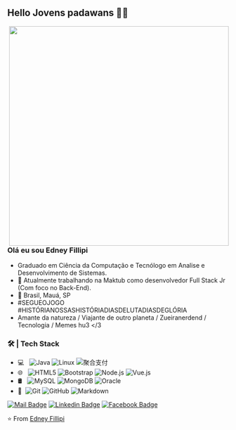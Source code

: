 ## Hello Jovens padawans 🖖🏼
<img align="right" height="500" src="https://media4.giphy.com/media/LmNwrBhejkK9EFP504/giphy.gif" />

### Olá eu sou Edney Fillipi

- Graduado em Ciência da Computação e Tecnólogo em Analise e Desenvolvimento de Sistemas.
- 🌱 Atualmente trabalhando na Maktub como desenvolvedor Full Stack Jr (Com foco no Back-End).
- 🏡 Brasil, Mauá, SP
- #SEGUEOJOGO #HISTÓRIANOSSASHISTÓRIADIASDELUTADIASDEGLÓRIA
- Amante da natureza / Viajante de outro planeta / Zueiranerdend / Tecnologia / Memes hu3 </3

### 🛠 | Tech Stack

- 💻 &#160; ![Java](https://img.shields.io/badge/-Java-333333?style=flat&logo=Java&logoColor=007396)
![Linux](https://img.shields.io/badge/-Linux-333333?style=flat&logo=Linux&logoColor=FCC624)
![聚合支付](https://img.shields.io/badge/-聚合支付-333333?style=flat&logo=payoneer&logoColor=FF4800)
- 🌐 &#160; ![HTML5](https://img.shields.io/badge/-HTML5-333333?style=flat&logo=HTML5)
![Bootstrap](https://img.shields.io/badge/-Bootstrap-333333?style=flat&logo=bootstrap&logoColor=563D7C)
![Node.js](https://img.shields.io/badge/-Node.js-333333?style=flat&logo=node.js)
![Vue.js](https://img.shields.io/badge/-VueJS-333333?style=flat&logo=Vue.js)
- 🛢 &#160; ![MySQL](https://img.shields.io/badge/-MySQL-333333?style=flat&logo=mysql)
![MongoDB](https://img.shields.io/badge/-MongoDB-333333?style=flat&logo=mongodb)
![Oracle](https://img.shields.io/badge/-Oracle-333333?style=flat&logo=Oracle)
- 🔧 &#160;![Git](https://img.shields.io/badge/-Git-333333?style=flat&logo=git)
![GitHub](https://img.shields.io/badge/-GitHub-333333?style=flat&logo=github)
![Markdown](https://img.shields.io/badge/-Markdown-333333?style=flat&logo=markdown)


[![Mail Badge](https://img.shields.io/badge/Gmail-D14836?style=for-the-badge&logo=gmail&logoColor=white&link=mailto:e.fillipi@gmail.com)](mailto:e.fillipi@gmail.com)
[![Linkedin Badge](https://img.shields.io/badge/LinkedIn-0077B5?style=for-the-badge&logo=linkedin&logoColor=white&link=https://www.linkedin.com/in/edney-fillipi/)](https://www.linkedin.com/in/edney-fillipi/)
[![Facebook Badge](https://img.shields.io/badge/Facebook-1877F2?style=for-the-badge&logo=facebook&logoColor=white&link=https://www.facebook.com/edney.fillipi)](https://www.facebook.com/edney.fillipi)

⭐️ From [Edney Fillipi](https://github.com/efillipi)
